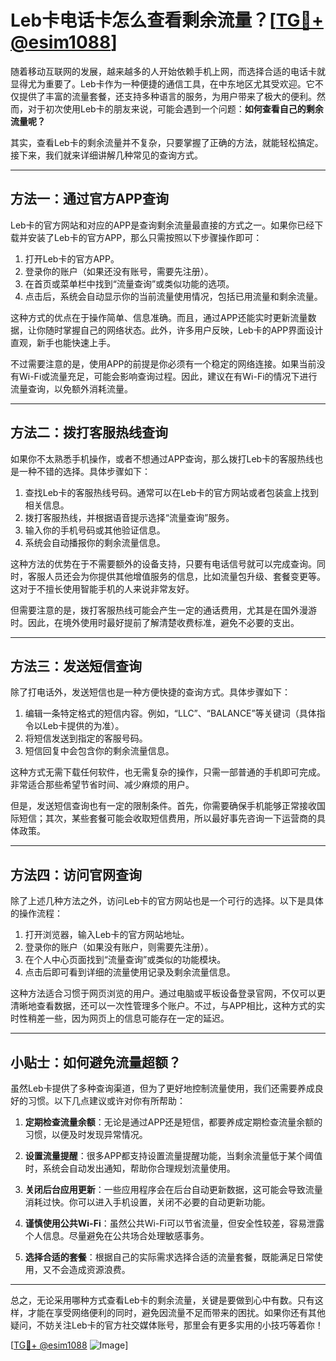 # Leb卡电话卡怎么查看剩余流量？[[TG💪+ @esim1088](https://t.me/s/esim1088)]

随着移动互联网的发展，越来越多的人开始依赖手机上网，而选择合适的电话卡就显得尤为重要了。Leb卡作为一种便捷的通信工具，在中东地区尤其受欢迎。它不仅提供了丰富的流量套餐，还支持多种语言的服务，为用户带来了极大的便利。然而，对于初次使用Leb卡的朋友来说，可能会遇到一个问题：**如何查看自己的剩余流量呢？**

其实，查看Leb卡的剩余流量并不复杂，只要掌握了正确的方法，就能轻松搞定。接下来，我们就来详细讲解几种常见的查询方式。

---

## 方法一：通过官方APP查询

Leb卡的官方网站和对应的APP是查询剩余流量最直接的方式之一。如果你已经下载并安装了Leb卡的官方APP，那么只需按照以下步骤操作即可：

1. 打开Leb卡的官方APP。
2. 登录你的账户（如果还没有账号，需要先注册）。
3. 在首页或菜单栏中找到“流量查询”或类似功能的选项。
4. 点击后，系统会自动显示你的当前流量使用情况，包括已用流量和剩余流量。

这种方式的优点在于操作简单、信息准确。而且，通过APP还能实时更新流量数据，让你随时掌握自己的网络状态。此外，许多用户反映，Leb卡的APP界面设计直观，新手也能快速上手。

不过需要注意的是，使用APP的前提是你必须有一个稳定的网络连接。如果当前没有Wi-Fi或流量充足，可能会影响查询过程。因此，建议在有Wi-Fi的情况下进行流量查询，以免额外消耗流量。

---

## 方法二：拨打客服热线查询

如果你不太熟悉手机操作，或者不想通过APP查询，那么拨打Leb卡的客服热线也是一种不错的选择。具体步骤如下：

1. 查找Leb卡的客服热线号码。通常可以在Leb卡的官方网站或者包装盒上找到相关信息。
2. 拨打客服热线，并根据语音提示选择“流量查询”服务。
3. 输入你的手机号码或其他验证信息。
4. 系统会自动播报你的剩余流量信息。

这种方法的优势在于不需要额外的设备支持，只要有电话信号就可以完成查询。同时，客服人员还会为你提供其他增值服务的信息，比如流量包升级、套餐变更等。这对于不擅长使用智能手机的人来说非常友好。

但需要注意的是，拨打客服热线可能会产生一定的通话费用，尤其是在国外漫游时。因此，在境外使用时最好提前了解清楚收费标准，避免不必要的支出。

---

## 方法三：发送短信查询

除了打电话外，发送短信也是一种方便快捷的查询方式。具体步骤如下：

1. 编辑一条特定格式的短信内容。例如，“LLC”、“BALANCE”等关键词（具体指令以Leb卡提供的为准）。
2. 将短信发送到指定的客服号码。
3. 短信回复中会包含你的剩余流量信息。

这种方式无需下载任何软件，也无需复杂的操作，只需一部普通的手机即可完成。非常适合那些希望节省时间、减少麻烦的用户。

但是，发送短信查询也有一定的限制条件。首先，你需要确保手机能够正常接收国际短信；其次，某些套餐可能会收取短信费用，所以最好事先咨询一下运营商的具体政策。

---

## 方法四：访问官网查询

除了上述几种方法之外，访问Leb卡的官方网站也是一个可行的选择。以下是具体的操作流程：

1. 打开浏览器，输入Leb卡的官方网站地址。
2. 登录你的账户（如果没有账户，则需要先注册）。
3. 在个人中心页面找到“流量查询”或类似的功能模块。
4. 点击后即可看到详细的流量使用记录及剩余流量信息。

这种方法适合习惯于网页浏览的用户。通过电脑或平板设备登录官网，不仅可以更清晰地查看数据，还可以一次性管理多个账户。不过，与APP相比，这种方式的实时性稍差一些，因为网页上的信息可能存在一定的延迟。

---

## 小贴士：如何避免流量超额？

虽然Leb卡提供了多种查询渠道，但为了更好地控制流量使用，我们还需要养成良好的习惯。以下几点建议或许对你有所帮助：

1. **定期检查流量余额**：无论是通过APP还是短信，都要养成定期检查流量余额的习惯，以便及时发现异常情况。
   
2. **设置流量提醒**：很多APP都支持设置流量提醒功能，当剩余流量低于某个阈值时，系统会自动发出通知，帮助你合理规划流量使用。

3. **关闭后台应用更新**：一些应用程序会在后台自动更新数据，这可能会导致流量消耗过快。你可以进入手机设置，关闭不必要的自动更新功能。

4. **谨慎使用公共Wi-Fi**：虽然公共Wi-Fi可以节省流量，但安全性较差，容易泄露个人信息。尽量避免在公共场合处理敏感事务。

5. **选择合适的套餐**：根据自己的实际需求选择合适的流量套餐，既能满足日常使用，又不会造成资源浪费。

---

总之，无论采用哪种方式查看Leb卡的剩余流量，关键是要做到心中有数。只有这样，才能在享受网络便利的同时，避免因流量不足而带来的困扰。如果你还有其他疑问，不妨关注Leb卡的官方社交媒体账号，那里会有更多实用的小技巧等着你！

[[TG💪+ @esim1088](https://t.me/s/esim1088) ![Image](https://i.postimg.cc/4NQfJmqS/Snipaste-2025-05-13-00-14-12.png)]
